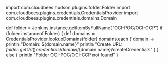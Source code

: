 import com.cloudbees.hudson.plugins.folder.Folder
import com.cloudbees.plugins.credentials.CredentialsProvider
import com.cloudbees.plugins.credentials.domains.Domain

def folder = Jenkins.instance.getItemByFullName("OCI-POC/OCI-CCP")
if (folder instanceof Folder) {
    def domains = CredentialsProvider.lookupDomains(folder)
    domains.each { domain ->
        println "Domain: ${domain.name}"
        println "Create URL: ${folder.getUrl()}credentials/domain/${domain.name}/createCredentials"
    }
} else {
    println "Folder OCI-POC/OCI-CCP not found"
}
